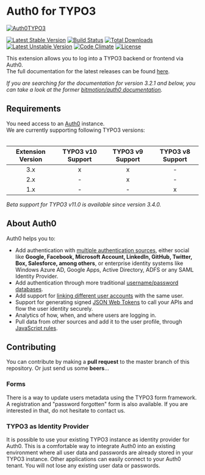 Auth0 for TYPO3
===============
[![Auth0TYPO3](https://www.Leuchtfeuer.com/fileadmin/github/auth0-for-typo3/TYPO3-Auth0.png "Auth0 for TYPO3")](https://www.Leuchtfeuer.com/)

[![Latest Stable Version](https://poser.pugx.org/leuchtfeuer/auth0/v/stable)](https://packagist.org/packages/leuchtfeuer/auth0)
[![Build Status](https://travis-ci.com/Leuchtfeuer/auth0-for-typo3.svg?branch=master)](https://travis-ci.com/Leuchtfeuer/auth0-for-typo3)
[![Total Downloads](https://poser.pugx.org/leuchtfeuer/auth0/downloads)](https://packagist.org/leuchtfeuer/auth0)
[![Latest Unstable Version](https://poser.pugx.org/leuchtfeuer/auth0/v/unstable)](https://packagist.org/leuchtfeuer/auth0)
[![Code Climate](https://codeclimate.com/github/Leuchtfeuer/auth0-for-typo3/badges/gpa.svg)](https://codeclimate.com/github/Leuchtfeuer/auth0-for-typo3)
[![License](https://poser.pugx.org/leuchtfeuer/auth0/license)](https://packagist.org/packages/leuchtfeuer/auth0)

This extension allows you to log into a TYPO3 backend or frontend via Auth0.  
The full documentation for the latest releases can be found [here](https://docs.typo3.org/p/leuchtfeuer/auth0/master/en-us/).

*If you are searching for the documentation for version 3.2.1 and below, you can take a look at the former 
[bitmotion/auth0 documentation](https://docs.typo3.org/p/bitmotion/auth0/master/en-us/).*

## Requirements

You need access to an [Auth0](https://auth0.com/) instance.  
We are currently supporting following TYPO3 versions:<br><br>

| Extension Version | TYPO3 v10 Support | TYPO3 v9 Support | TYPO3 v8 Support |
| :-: | :-: | :-: | :-: |
| 3.x               | x                 | x                | -                |
| 2.x               | -                 | x                | -                |
| 1.x               | -                 | -                | x                |

_Beta support for TYPO3 v11.0 is available since version 3.4.0._

## About Auth0
Auth0 helps you to:

* Add authentication with [multiple authentication sources](https://auth0.com/docs/identityproviders),
either social like **Google, Facebook, Microsoft Account, LinkedIn,
GitHub, Twitter, Box, Salesforce, among others**, or enterprise
identity systems like Windows Azure AD, Google Apps, Active Directory,
ADFS or any SAML Identity Provider.
* Add authentication through more traditional [username/password databases](https://auth0.com/docs/connections/database/custom-db).
* Add support for [linking different user accounts](https://auth0.com/docs/link-accounts)
with the same user.
* Support for generating signed [JSON Web Tokens](https://auth0.com/docs/jwt)
to call your APIs and flow the user identity securely.
* Analytics of how, when, and where users are logging in.
* Pull data from other sources and add it to the user profile, through
[JavaScript rules](https://auth0.com/docs/rules/current).

## Contributing
You can contribute by making a **pull request** to the master branch of
this repository. Or just send us some **beers**...

### Forms
There is a way to update users metadata using the TYPO3 form framework.
A registration and "password forgotten" form is also available. If
you are interested in that, do not hesitate to contact us.

### TYPO3 as Identity Provider
It is possible to use your existing TYPO3 instance as identity provider for Auth0. This is a comfortable way to integrate Auth0
into an existing environment where all user data and passwords are already stored in your TYPO3 instance. Other applications can
easily connect to your Auth0 tenant. You will not lose any existing user data or passwords.
